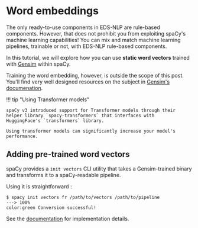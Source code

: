 # Word embeddings

The only ready-to-use components in EDS-NLP are rule-based components. However, that does not prohibit you from exploiting spaCy's machine learning capabilities!
You can mix and match machine learning pipelines, trainable or not, with EDS-NLP rule-based components.

In this tutorial, we will explore how you can use **static word vectors** trained with [Gensim](https://radimrehurek.com/gensim/) within spaCy.

Training the word embedding, however, is outside the scope of this post. You'll find very well designed resources on the subject in [Gensim's documenation](https://radimrehurek.com/gensim/auto_examples/tutorials/run_word2vec.html#sphx-glr-auto-examples-tutorials-run-word2vec-py).

!!! tip "Using Transformer models"

    spaCy v3 introduced support for Transformer models through their helper library `spacy-transformers` that interfaces with
    HuggingFace's `transformers` library.

    Using transformer models can significantly increase your model's performance.

## Adding pre-trained word vectors

spaCy provides a `init vectors` CLI utility that takes a Gensim-trained binary and transforms it to a spaCy-readable pipeline.

Using it is straightforward :

<div class="termy">

```console
$ spacy init vectors fr /path/to/vectors /path/to/pipeline
---> 100%
color:green Conversion successful!
```

</div>

See the [documentation](https://spacy.io/api/cli#init-vectors) for implementation details.
